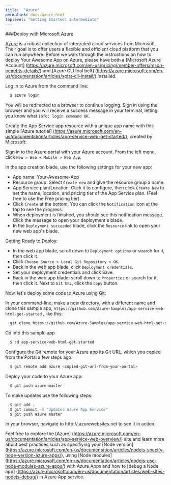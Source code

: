 ```yaml
---
title:  "Azure"
permalink: docs/azure.html
toplevel: "Getting Started: Intermediate"
---
```


###Deploy with Microsoft Azure

[Azure](https://azure.microsoft.com/en-us/documentation/articles/app-service-web-nodejs-get-started/) is a robust collection of integrated cloud services from Microsoft. Their goal is to offer users a flexible and efficient cloud platform that you can run anywhere. Before we walk through the instructions on how to deploy Your Awesome App on Azure, please have both a [Microsoft Azure Account] (https://azure.microsoft.com/en-us/pricing/member-offers/msdn-benefits-details/) and
[Azure CLI tool belt] (https://azure.microsoft.com/en-us/documentation/articles/xplat-cli-install/) installed.

Log in to Azure from the command line:

```bash
  $ azure login
```

You will be redirected to a browser to continue logging. Sign in using the browser and you will receive a success message in your terminal, letting you know what `info: login command OK`.

Create the App Service app resource with a unique app name with this simple [Azure tutorial] (https://azure.microsoft.com/en-us/documentation/articles/app-service-web-get-started/), created by Microsoft:

Sign in to the Azure portal with your Azure account. From the left menu, click `New > Web + Mobile > Web App`.

In the app creation blade, use the following settings for your new app:

*  App name: Your-Awesome-App
*  Resource group: Select `Create new` and give the resource group a name.
*  App Service plan/Location: Click it to configure, then click `Create New` to set the name, location, and pricing tier of the App Service plan. (Feel free to use the Free pricing tier).
*  Click `Create` at the bottom. You can click the `Notification` icon at the top to see the progress.
*  When deployment is finished, you should see this notification message. Click the message to open your deployment's blade.
* In the `Deployment succeeded` blade, click the `Resource` link to open your new web app's blade.

Getting Ready to Deploy:

*  In the web app blade, scroll down to `Deployment options` or search for it, then click it.
*  Click `Choose Source > Local Git Repository > OK`.
*  Back in the web app blade, click `Deployment credentials`.
*  Set your deployment credentials and click Save.
*  Back in the web app blade, scroll down to `Properties` or search for it, then click it. Next to `Git URL`, click the `Copy` button.

Now, let's deploy some code to Azure using Git:

In your command-line, make a new directory, with a different name and clone this sample app, `https://github.com/Azure-Samples/app-service-web-html-get-started` , like this:

```bash
  git clone https://github.com/Azure-Samples/app-service-web-html-get-started
```

Cd into this sample app

```bash
  $ cd app-service-web-html-get-started
```

Configure the Git remote for your Azure app its Git URL, which you copied from the Portal a few steps ago.

```bash
  $ git remote add azure <copied-git-url-from-your-portal>
```

Deploy your code to your Azure app:

```bash
  $ git push azure master
```

To make updates use the following steps:

```bash
  $ git add .
  $ git commit -m "Updates Azure App Service"
  $ git push azure master
```
In your browser, navigate to http://<appname>.azurewebsites.net to see it in action.

Feel free to explore the [Azure] (https://azure.microsoft.com/en-us/documentation/articles/app-service-web-overview/) site and learn more about best practices such as specifiying your [Node version] (https://azure.microsoft.com/en-us/documentation/articles/nodejs-specify-node-version-azure-apps/), using [Node modules] (https://azure.microsoft.com/en-us/documentation/articles/nodejs-use-node-modules-azure-apps/) with Azure Apps and how to [debug a Node app] (https://azure.microsoft.com/en-us/documentation/articles/web-sites-nodejs-debug/) in Azure App service.
